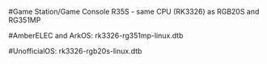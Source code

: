#Game Station/Game Console R35S - same CPU (RK3326) as RGB20S and RG351MP

#AmberELEC and ArkOS:
rk3326-rg351mp-linux.dtb

#UnofficialOS:
rk3326-rgb20s-linux.dtb
